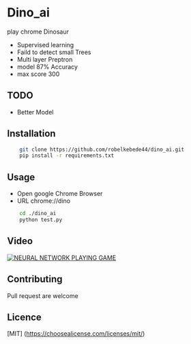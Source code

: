 # Dino_ai
play chrome Dinosaur


* Supervised learning
* Faild to detect small Trees 
* Multi layer Preptron
* model 87% Accuracy
* max score 300



## TODO

* Better Model


## Installation

```bash 
    git clone https://github.com/robelkebede44/dino_ai.git
    pip install -r requirements.txt 
```

## Usage

* Open google Chrome Browser 
* URL  chrome://dino


``` bash 
    cd ./dino_ai
    python test.py 
```

## Video


[![NEURAL NETWORK PLAYING GAME](http://img.youtube.com/vi/a2TWe4Fw21g/0.jpg)](http://www.youtube.com/watch?v=a2TWe4Fw21g)



## Contributing

Pull request are welcome

## Licence

[MIT] (https://choosealicense.com/licenses/mit/)


